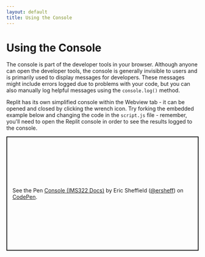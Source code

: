 ```yaml
---
layout: default
title: Using the Console
---
```

# Using the Console
The console is part of the developer tools in your browser. Although anyone can open the developer tools, the console is generally invisible to users and is primarily used to display messages for developers. These messages might include errors logged due to problems with your code, but you can also manually log helpful messages using the `console.log()` method.

Replit has its own simplified console within the Webview tab - it can be opened and closed by clicking the wrench icon. Try forking the embedded example below and changing the code in the `script.js` file - remember, you'll need to open the Replit console in order to see the results logged to the console.
<p class="codepen" data-height="300" data-default-tab="js,result" data-slug-hash="qBgevaR" data-editable="true" data-user="ersheff" style="height: 300px; box-sizing: border-box; display: flex; align-items: center; justify-content: center; border: 2px solid; margin: 1em 0; padding: 1em;">
  <span>See the Pen <a href="https://codepen.io/ersheff/pen/qBgevaR">
  Console (IMS322 Docs)</a> by Eric Sheffield (<a href="https://codepen.io/ersheff">@ersheff</a>)
  on <a href="https://codepen.io">CodePen</a>.</span>
</p>
<script async src="https://cpwebassets.codepen.io/assets/embed/ei.js"></script>